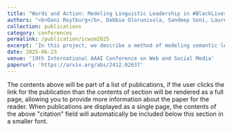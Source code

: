 ```yaml
---
title: "Words and Action: Modeling Linguistic Leadership in #BlackLivesMatter Communities"
authors: "<b>Dani Roytburg</b>, Debbie Olorunisola, Sandeep Soni, Lauren Klein"
collection: publications
category: conferences
permalink: /publication/icwsm2025
excerpt: 'In this project, we describe a method of modeling semantic leadership across a set of communities associated with the #BlackLivesMatter movement, which has been informed by qualitative research on the structure of social media and Black Twitter in particular. We describe our bespoke approaches to time-binning, community clustering, and connecting communities over time, as well as our adaptation of state-of-the-art approaches to semantic change detection and semantic leadership induction. We find substantial evidence of the leadership role of BLM activists and progressives, as well as Black celebrities. We also find evidence of the sustained engagement of the conservative community with this discourse, suggesting an alternative explanation for how we arrived at the present moment, in which "anti-woke" and "anti-CRT" bills are being enacted nationwide.'
date: 2025-06-23
venue: '19th International AAAI Conference on Web and Social Media'
paperurl: 'https://arxiv.org/abs/2412.02637'
---
```


The contents above will be part of a list of publications, if the user clicks the link for the publication than the contents of section will be rendered as a full page, allowing you to provide more information about the paper for the reader. When publications are displayed as a single page, the contents of the above "citation" field will automatically be included below this section in a smaller font.
